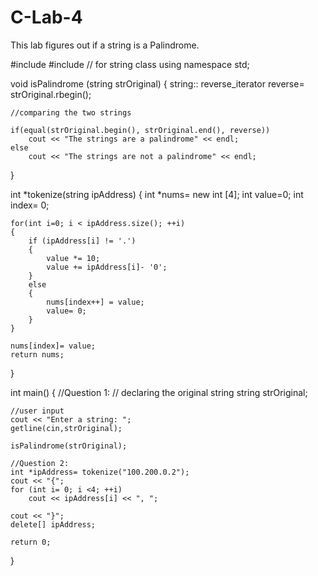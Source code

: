 # C-Lab-4
This lab figures out if a string is a Palindrome. 


#include <iostream>
#include <string> // for string class
using namespace std;

void isPalindrome (string strOriginal)
{
   string:: reverse_iterator reverse= strOriginal.rbegin();
    
    //comparing the two strings 

    if(equal(strOriginal.begin(), strOriginal.end(), reverse))
        cout << "The strings are a palindrome" << endl;
    else 
        cout << "The strings are not a palindrome" << endl; 
}

int *tokenize(string ipAddress)
{
    int *nums= new int [4];
    int value=0;
    int index= 0;
    
    for(int i=0; i < ipAddress.size(); ++i)
    {
        if (ipAddress[i] != '.')
        {
            value *= 10;
            value += ipAddress[i]- '0';
        }
        else
        {
            nums[index++] = value;
            value= 0;
        }
    }
    
    nums[index]= value;
    return nums;
}

int main()
{
    //Question 1:
    // declaring the original string 
    string strOriginal; 
    
    //user input 
    cout << "Enter a string: ";
    getline(cin,strOriginal);
    
    isPalindrome(strOriginal);
    
    //Question 2:
    int *ipAddress= tokenize("100.200.0.2");
    cout << "{";
    for (int i= 0; i <4; ++i)
        cout << ipAddress[i] << ", ";
    
    cout << "}";
    delete[] ipAddress;
    
    return 0; 
}
